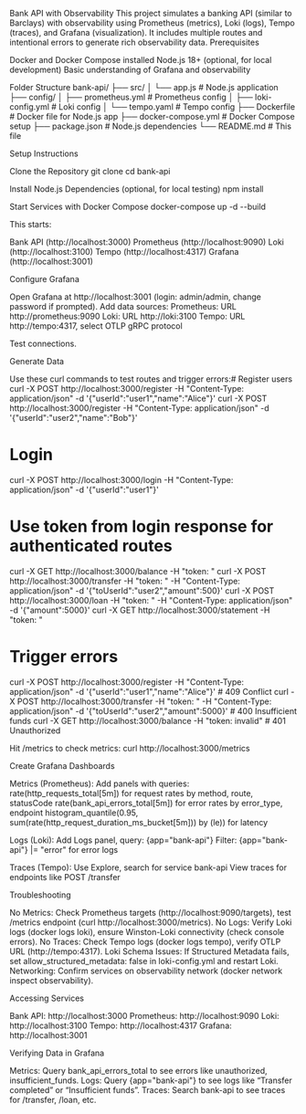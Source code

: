 Bank API with Observability
This project simulates a banking API (similar to Barclays) with observability using Prometheus (metrics), Loki (logs), Tempo (traces), and Grafana (visualization). It includes multiple routes and intentional errors to generate rich observability data.
Prerequisites

Docker and Docker Compose installed
Node.js 18+ (optional, for local development)
Basic understanding of Grafana and observability

Folder Structure
bank-api/
├── src/
│   └── app.js                # Node.js application
├── config/
│   ├── prometheus.yml       # Prometheus config
│   ├── loki-config.yml      # Loki config
│   └── tempo.yaml           # Tempo config
├── Dockerfile               # Docker file for Node.js app
├── docker-compose.yml       # Docker Compose setup
├── package.json             # Node.js dependencies
└── README.md                # This file

Setup Instructions

Clone the Repository
git clone <repository-url>
cd bank-api


Install Node.js Dependencies (optional, for local testing)
npm install


Start Services with Docker Compose
docker-compose up -d --build

This starts:

Bank API (http://localhost:3000)
Prometheus (http://localhost:9090)
Loki (http://localhost:3100)
Tempo (http://localhost:4317)
Grafana (http://localhost:3001)


Configure Grafana

Open Grafana at http://localhost:3001 (login: admin/admin, change password if prompted).
Add data sources:
Prometheus: URL http://prometheus:9090
Loki: URL http://loki:3100
Tempo: URL http://tempo:4317, select OTLP gRPC protocol


Test connections.


Generate Data

Use these curl commands to test routes and trigger errors:# Register users
curl -X POST http://localhost:3000/register -H "Content-Type: application/json" -d '{"userId":"user1","name":"Alice"}'
curl -X POST http://localhost:3000/register -H "Content-Type: application/json" -d '{"userId":"user2","name":"Bob"}'
# Login
curl -X POST http://localhost:3000/login -H "Content-Type: application/json" -d '{"userId":"user1"}'
# Use token from login response for authenticated routes
curl -X GET http://localhost:3000/balance -H "token: <token>"
curl -X POST http://localhost:3000/transfer -H "token: <token>" -H "Content-Type: application/json" -d '{"toUserId":"user2","amount":500}'
curl -X POST http://localhost:3000/loan -H "token: <token>" -H "Content-Type: application/json" -d '{"amount":5000}'
curl -X GET http://localhost:3000/statement -H "token: <token>"
# Trigger errors
curl -X POST http://localhost:3000/register -H "Content-Type: application/json" -d '{"userId":"user1","name":"Alice"}' # 409 Conflict
curl -X POST http://localhost:3000/transfer -H "token: <token>" -H "Content-Type: application/json" -d '{"toUserId":"user2","amount":5000}' # 400 Insufficient funds
curl -X GET http://localhost:3000/balance -H "token: invalid" # 401 Unauthorized


Hit /metrics to check metrics: curl http://localhost:3000/metrics


Create Grafana Dashboards

Metrics (Prometheus):
Add panels with queries:
rate(http_requests_total[5m]) for request rates by method, route, statusCode
rate(bank_api_errors_total[5m]) for error rates by error_type, endpoint
histogram_quantile(0.95, sum(rate(http_request_duration_ms_bucket[5m])) by (le)) for latency




Logs (Loki):
Add Logs panel, query: {app="bank-api"}
Filter: {app="bank-api"} |= "error" for error logs


Traces (Tempo):
Use Explore, search for service bank-api
View traces for endpoints like POST /transfer





Troubleshooting

No Metrics: Check Prometheus targets (http://localhost:9090/targets), test /metrics endpoint (curl http://localhost:3000/metrics).
No Logs: Verify Loki logs (docker logs loki), ensure Winston-Loki connectivity (check console errors).
No Traces: Check Tempo logs (docker logs tempo), verify OTLP URL (http://tempo:4317).
Loki Schema Issues: If Structured Metadata fails, set allow_structured_metadata: false in loki-config.yml and restart Loki.
Networking: Confirm services on observability network (docker network inspect observability).

Accessing Services

Bank API: http://localhost:3000
Prometheus: http://localhost:9090
Loki: http://localhost:3100
Tempo: http://localhost:4317
Grafana: http://localhost:3001

Verifying Data in Grafana

Metrics: Query bank_api_errors_total to see errors like unauthorized, insufficient_funds.
Logs: Query {app="bank-api"} to see logs like “Transfer completed” or “Insufficient funds”.
Traces: Search bank-api to see traces for /transfer, /loan, etc.

